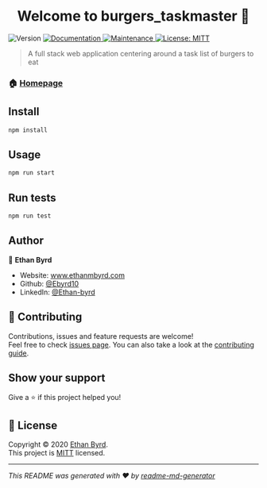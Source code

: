 <h1 align="center">Welcome to burgers_taskmaster 👋</h1>
<p>
  <img alt="Version" src="https://img.shields.io/badge/version-1.0.0-blue.svg?cacheSeconds=2592000" />
  <a href="https://github.com/Ebyrd10/burgers_taskmaster#readme" target="_blank">
    <img alt="Documentation" src="https://img.shields.io/badge/documentation-yes-brightgreen.svg" />
  </a>
  <a href="https://github.com/Ebyrd10/burgers_taskmaster/graphs/commit-activity" target="_blank">
    <img alt="Maintenance" src="https://img.shields.io/badge/Maintained%3F-yes-green.svg" />
  </a>
  <a href="https://github.com/Ebyrd10/burgers_taskmaster/blob/master/LICENSE" target="_blank">
    <img alt="License: MITT" src="https://img.shields.io/github/license/Ebyrd10/burgers_taskmaster" />
  </a>
</p>

> A full stack web application centering around a task list of burgers to eat

### 🏠 [Homepage](https://github.com/Ebyrd10/burgers_taskmaster#readme)

## Install

```sh
npm install
```

## Usage

```sh
npm run start
```

## Run tests

```sh
npm run test
```

## Author

👤 **Ethan Byrd**

* Website: www.ethanmbyrd.com
* Github: [@Ebyrd10](https://github.com/Ebyrd10)
* LinkedIn: [@Ethan-byrd](https://linkedin.com/in/Ethan-byrd)

## 🤝 Contributing

Contributions, issues and feature requests are welcome!<br />Feel free to check [issues page](https://github.com/Ebyrd10/burgers_taskmaster/issues). You can also take a look at the [contributing guide](https://github.com/Ebyrd10/burgers_taskmaster/blob/master/CONTRIBUTING.md).

## Show your support

Give a ⭐️ if this project helped you!

## 📝 License

Copyright © 2020 [Ethan Byrd](https://github.com/Ebyrd10).<br />
This project is [MITT](https://github.com/Ebyrd10/burgers_taskmaster/blob/master/LICENSE) licensed.

***
_This README was generated with ❤️ by [readme-md-generator](https://github.com/kefranabg/readme-md-generator)_
